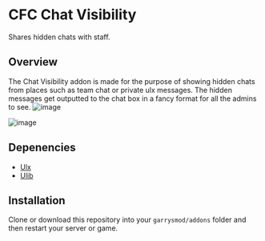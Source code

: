 # CFC Chat Visibility
Shares hidden chats with staff.

## Overview
The Chat Visibility addon is made for the purpose of showing hidden chats from places such as team chat or private ulx messages. The hidden messages get outputted to the chat box in a fancy format for all the admins to see.
![image](https://user-images.githubusercontent.com/40676794/87860410-e1955800-c902-11ea-84bc-58de28704ec8.png)

![image](https://user-images.githubusercontent.com/40676794/87860414-e5c17580-c902-11ea-85ac-3c08a2e65484.png)

## Depenencies
- [Ulx](https://github.com/TeamUlysses/ulx)
- [Ulib](https://github.com/TeamUlysses/ulib)

## Installation
Clone or download this repository into your `garrysmod/addons` folder and then restart your server or game.
